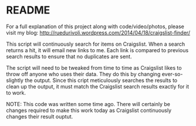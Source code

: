 README
======

For a full explanation of this project along with code/video/photos, please visit my blog: http://ruedurivoli.wordpress.com/2014/04/18/craigslist-finder/

This script will continuously search for items on Craigslist.  When a search returns a hit, it will email new links to me.  Each link is compared to previous search results to ensure that no duplicates are sent.

The script will need to be tweaked from time to time as Craigslist likes to throw off anyone who uses their data.  They do this by changing ever-so-slightly the output.  Since this cript meticulously searches the results to clean up the output, it must match the Craigslist search results exactly for it to work.

NOTE: This code was written some time ago.  There will certainly be changes required to make this work today as Craigslist continuously changes their result ouptut.
